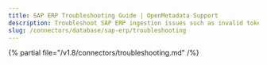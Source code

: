 ```yaml
---
title: SAP ERP Troubleshooting Guide | OpenMetadata Support
description: Troubleshoot SAP ERP ingestion issues such as invalid token, missing endpoints, or metadata loss.
slug: /connectors/database/sap-erp/troubleshooting
---
```


{% partial file="/v1.8/connectors/troubleshooting.md" /%}
